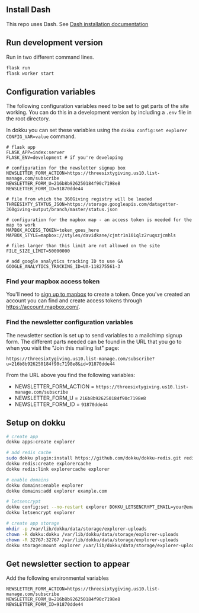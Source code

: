 ## Install Dash
This repo uses Dash. See [Dash installation documentation](https://dash.plot.ly/installation)


## Run development version

Run in two different command lines.

```sh
flask run
flask worker start
```

## Configuration variables

The following configuration variables need to be set to get parts of the site
working. You can do this in a development version by including a `.env` file
in the root directory. 

In dokku you can set these variables using the `dokku config:set explorer CONFIG_VAR=value`
command.

```
# flask app
FLASK_APP=index:server
FLASK_ENV=development # if you're developing

# configuration for the newsletter signup box
NEWSLETTER_FORM_ACTION=https://threesixtygiving.us10.list-manage.com/subscribe
NEWSLETTER_FORM_U=216b8b926250184f90c7198e8
NEWSLETTER_FORM_ID=91870dde44

# file from which the 360Giving registry will be loaded
THREESIXTY_STATUS_JSON=https://storage.googleapis.com/datagetter-360giving-output/branch/master/status.json

# configuration for the mapbox map - an access token is needed for the map to work
MAPBOX_ACCESS_TOKEN=token_goes_here
MAPBOX_STYLE=mapbox://styles/davidkane/cjmtr1n101qlz2ruqszjcmhls

# files larger than this limit are not allowed on the site
FILE_SIZE_LIMIT=50000000

# add google analytics tracking ID to use GA
GOOGLE_ANALYTICS_TRACKING_ID=UA-118275561-3
```

### Find your mapbox access token

You'll need to [sign up to mapbox](https://account.mapbox.com/auth/signup/) to create a token.
Once you've created an account you can find and create access tokens
through <https://account.mapbox.com/>.

### Find the newsletter configuration variables

The newsletter section is set up to send variables to a mailchimp signup form.
The different parts needed can be found in the URL that you go to when you visit
the "Join this mailing list" page:

`https://threesixtygiving.us10.list-manage.com/subscribe?u=216b8b926250184f90c7198e8&id=91870dde44`

From the URL above you find the following variables:

- NEWSLETTER_FORM_ACTION = `https://threesixtygiving.us10.list-manage.com/subscribe`
- NEWSLETTER_FORM_U = `216b8b926250184f90c7198e8`
- NEWSLETTER_FORM_ID = `91870dde44`

## Setup on dokku

```bash
# create app
dokku apps:create explorer

# add redis cache
sudo dokku plugin:install https://github.com/dokku/dokku-redis.git redis
dokku redis:create explorercache
dokku redis:link explorercache explorer

# enable domains
dokku domains:enable explorer
dokku domains:add explorer example.com

# letsencrypt
dokku config:set --no-restart explorer DOKKU_LETSENCRYPT_EMAIL=your@email.tld
dokku letsencrypt explorer

# create app storage
mkdir -p /var/lib/dokku/data/storage/explorer-uploads
chown -R dokku:dokku /var/lib/dokku/data/storage/explorer-uploads
chown -R 32767:32767 /var/lib/dokku/data/storage/explorer-uploads
dokku storage:mount explorer /var/lib/dokku/data/storage/explorer-uploads:/app/uploads
```

## Get newsletter section to appear

Add the following environmental variables

```
NEWSLETTER_FORM_ACTION=https://threesixtygiving.us10.list-manage.com/subscribe
NEWSLETTER_FORM_U=216b8b926250184f90c7198e8
NEWSLETTER_FORM_ID=91870dde44
```
